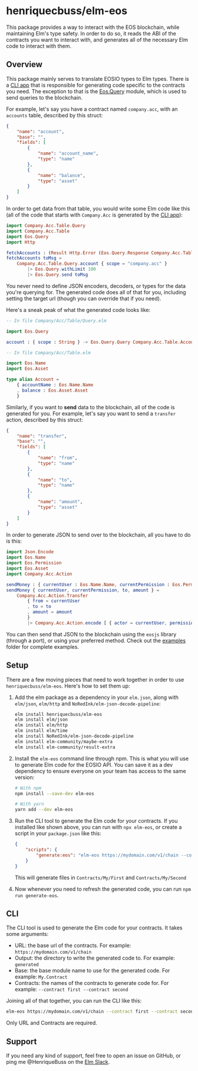 # henriquecbuss/elm-eos

This package provides a way to interact with the EOS blockchain, while maintaining
Elm's type safety. In order to do so, it reads the ABI of the contracts you want
to interact with, and generates all of the necessary Elm code to interact with
them.


## Overview

This package mainly serves to translate EOSIO types to Elm types. There is a
[CLI app](#cli) that is responsible for generating code specific to the contracts
you need. The exception to that is the [Eos.Query](https://package.elm-lang.org/packages/henriquecbuss/elm-eos/1.0.1/Eos-Query/) module, which is
used to send queries to the blockchain.

For example, let's say you have a contract named `company.acc`, with an `accounts`
table, described by this struct:

```json
{
    "name": "account",
    "base": "",
    "fields": [
        {
            "name": "account_name",
            "type": "name"
        },
        {
            "name": "balance",
            "type": "asset"
        }
    ]
}
```

In order to get data from that table, you would write some Elm code like this
(all of the code that starts with `Company.Acc` is generated by the [CLI app](#cli)):

```elm
import Company.Acc.Table.Query
import Company.Acc.Table
import Eos.Query
import Http

fetchAccounts : (Result Http.Error (Eos.Query.Response Company.Acc.Table.Account) -> msg) -> Cmd msg
fetchAccounts toMsg =
    Company.Acc.Table.Query.account { scope = "company.acc" }
        |> Eos.Query.withLimit 100
        |> Eos.Query.send toMsg
```

You never need to define JSON encoders, decoders, or types for the data you're
querying for. The generated code does all of that for you, including setting the
target url (though you can override that if you need).

Here's a sneak peak of what the generated code looks like:

```elm
-- In file Company/Acc/Table/Query.elm

import Eos.Query

account : { scope : String } -> Eos.Query.Query Company.Acc.Table.Account

-- In file Company/Acc/Table.elm

import Eos.Name
import Eos.Asset

type alias Account =
    { accountName : Eos.Name.Name
    , balance : Eos.Asset.Asset
    }
```

Similarly, if you want to **send** data to the blockchain, all of the code is
generated for you. For example, let's say you want to send a `transfer` action,
described by this struct:

```json
{
    "name": "transfer",
    "base": "",
    "fields": [
        {
            "name": "from",
            "type": "name"
        },
        {
            "name": "to",
            "type": "name"
        },
        {
            "name": "amount",
            "type": "asset"
        }
    ]
}
```

In order to generate JSON to send over to the blockchain, all you have to do is
this:

```elm
import Json.Encode
import Eos.Name
import Eos.Permission
import Eos.Asset
import Company.Acc.Action

sendMoney : { currentUser : Eos.Name.Name, currentPermission : Eos.Permission.Permission to : Eos.Name.Name, amount : Eos.Asset.Asset } -> Json.Encode.Value
sendMoney { currentUser, currentPermission, to, amount } =
    Company.Acc.Action.Transfer
        { from = currentUser
        , to = to
        , amount = amount
        }
        |> Company.Acc.Action.encode [ { actor = currentUser, permission = currentPermission } ]
```

You can then send that JSON to the blockchain using the `eosjs` library (through
a port), or using your preferred method. Check out the [examples](https://github.com/henriquecbuss/elm-eos/examples) folder for
complete examples.

## Setup

There are a few moving pieces that need to work together in order to use
`henriquecbuss/elm-eos`. Here's how to set them up:

1. Add the elm package as a dependency in your `elm.json`, along with `elm/json`, `elm/http` and `NoRedInk/elm-json-decode-pipeline`:
   ```bash
   elm install henriquecbuss/elm-eos
   elm install elm/json
   elm install elm/http
   elm install elm/time
   elm install NoRedInk/elm-json-decode-pipeline
   elm install elm-community/maybe-extra
   elm install elm-community/result-extra
   ```

2. Install the `elm-eos` command line through npm. This is what you will
   use to generate Elm code for the EOSIO API. You can save it as a dev dependency
   to ensure everyone on your team has access to the same version:
   ```bash
   # With npm
   npm install --save-dev elm-eos

   # With yarn
   yarn add --dev elm-eos
   ```

3. Run the CLI tool to generate the Elm code for your contracts. If you installed
   like shown above, you can run with `npx elm-eos`, or create a script in your `package.json` like this:
   ```json
   {
       "scripts": {
           "generate:eos": "elm-eos https://mydomain.com/v1/chain --contract my.first --contract my.second --output generated --base Contracts"
       }
   }
   ```

   This will generate files in `Contracts/My/First` and `Contracts/My/Second`

4. Now whenever you need to refresh the generated code, you can run `npm run generate-eos`.

## CLI

The CLI tool is used to generate the Elm code for your contracts. It takes some
arguments:

- URL: the base url of the contracts. For example: `https://mydomain.com/v1/chain`
- Output: the directory to write the generated code to. For example: `generated`
- Base: the base module name to use for the generated code. For example: `My.Contract`
- Contracts: the names of the contracts to generate code for. For example: `--contract first --contract second`

Joining all of that together, you can run the CLI like this:

```bash
elm-eos https://mydomain.com/v1/chain --contract first --contract second --output generated --base My.Contract
```

Only URL and Contracts are required.

## Support

If you need any kind of support, feel free to open an issue on GitHub, or ping me @HenriqueBuss on the [Elm Slack](https://elm-lang.org/community/slack).
